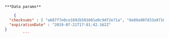    ***Data params**

```json
    {
  "checksums" : [ "a687f7e0ce1892b501601e0c9df2e71a", "de89a907d33a9716d11765582102b2e0" ],
  "expirationDate" : "2019-07-21T17:01:42.162Z"
}
        ```
